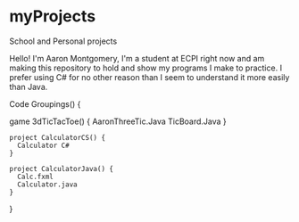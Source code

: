 # myProjects
School and Personal projects

Hello! 
  I'm Aaron Montgomery, I'm a student at ECPI right now and am making this 
  repository to hold and show my programs I make to practice. I prefer 
  using C# for no other reason than I seem to understand it more easily 
  than Java. 

Code Groupings() {

  game 3dTicTacToe() {
    AaronThreeTic.Java
    TicBoard.Java
    }
    
    project CalculatorCS() {
      Calculator C#
    }
    
    project CalculatorJava() {
      Calc.fxml
      Calculator.java
    }
  }
